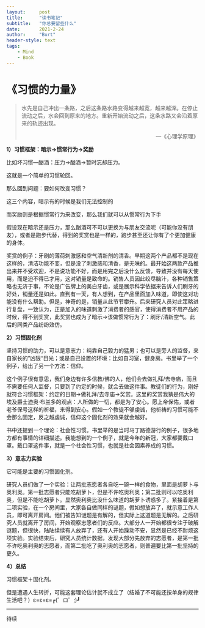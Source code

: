 ```yaml
---
layout:     post
title:      "读书笔记"
subtitle:   "你总要留些什么"
date:       2021-2-24
author:     "Burt"
header-style: text 
tags:
    - Mind
    - Book
---
```




# 《习惯的力量》

> ​	水先是自己冲出一条路，之后这条路水路变得越来越宽，越来越深。在停止流动之后，水会回到原来的地方。重新开始流动之后，这条水路又会沿着原来的轨迹出现。
>
> <p align = "right">—《心理学原理》</p>

**1）习惯框架：暗示→惯常行为→奖励**

比如坏习惯—酗酒：压力→酗酒→暂时忘却压力。

这就是一个简单的习惯轮回。

那么回到问题：要如何改变习惯？

这三个内容，暗示有的时候是我们无法控制的

而奖励则是根据惯常行为来改变，那么我们就可以从惯常行为下手

假设现在暗示还是压力，那么酗酒可不可以更换为与朋友交流呢（可能你没有朋友），或者是跑步代替，得到的奖赏也是一样的，跑步甚至还让你有了个更加健康的身体。

奖赏的例子：牙刷的薄荷刺激感和空气清新剂的清香。早期这两个产品都不是现在这样的，清洁功能不变，但是没了刺激感和清香，是无味的。最开始这两款产品推出来并不受欢迎，不是说功能不好，而是用完之后没什么反馈，导致并没有每天使用，而是迫不得已才用，这对销量是致命的。销售人员因此绞尽脑汁，各种销售策略也无济于事，不论是广告牌上的美白牙齿，或是展示科学依据来告诉人们刷牙的好处，销量还是如此。直到有一天，有人想到，在产品里面加入味道，即使这对功能没有什么帮助。但是，神奇的是，销量从此节节攀升。后来研究人员对此策略进行复盘，一致认为，正是加入的味道刺激了消费者的感官，使得消费者不用产品的时候，得不到奖赏，此奖赏也成为了暗示→该做惯常行为了：刷牙/清新空气。此后的同类产品纷纷效仿。



**2）习惯固化剂**

坚持习惯的助力，可以是意志力：纯靠自己毅力的猛男；也可以是旁人的监督，来自家长的”凶狠“目光；或是自己设置的环境：比如自习室，健身房。书里举了一个例子，给出了另一个方法：信仰。

这个例子很有意思，我们身边有许多信教/佛的人，他们会去做礼拜/去寺庙，而且不需要任何人监督，只要到了约定的时候，就会去做这件事。教徒们的行为，刚好就符合习惯框架：约定的日期→做礼拜/去寺庙→奖赏。这里的奖赏我猜是伟大的埃及爵士迪奥·布兰多的观点：人所做的一切，都是为了安心。愿上帝保佑，或者老爷保号这样的祈福，来得到安心。假如一个教徒不够虔诚，他祈祷的习惯可能不会那么固定，反之越虔诚，信仰这个固化剂的效果就会越好。

书中还提到一个理论：社会性习惯。书里举的是当时马丁路德游行的例子，很多地方都有事情的详细描述。我能想到的一个例子，就是今年的新冠，大家都要戴口罩。戴口罩这件事，就是一个社会性习惯，也就是社会因素养成的习惯。



**3）意志力实验**

它可能是主要的习惯固化剂。

研究人员们做了一个实验：让两批志愿者各自吃一碗一样的食物，里面是胡萝卜与奥利奥。第一批志愿者只能吃胡萝卜，但是不许吃奥利奥；第二批则可以吃奥利奥，但是不能吃胡萝卜。显然奥利奥比没什么味道的胡萝卜诱惑多了。紧接着是第二项实验，在一个房间里，大家各自做同样的谜题，假如想放弃了，就示意工作人员，即可离开房间。他们被告知谜题是有解的，但实际上这道题是无解的。之后研究人员就离开了房间，开始观察志愿者们的反应。大部分人一开始都很专注于破解谜题，但很快，陆陆续续有人放弃了，还有人开始躁动不安，显然是已经不耐烦这项实验。实验结束后，研究人员统计数据，发现大部分先放弃的志愿者，是第一批不许吃奥利奥的志愿者，而第二批吃了奥利奥的志愿者，则普遍要比第一批坚持的更久。



**4）总结**

习惯框架＋固化剂。

但是遭遇人生转折，可能这套理论估计就不成立了（结婚了不可能还按单身的规律生活吧？）ε=ε=ε=┏(゜ロ゜;)┛

---



待续
